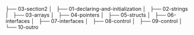 ├── 03-section2
│   ├── 01-declaring-and-initialization
│   ├── 02-strings
│   ├── 03-arrays
│   ├── 04-pointers
│   ├── 05-structs
│   ├── 06-interfaces
│   ├── 07-interfaces
│   ├── 08-control
│   ├── 09-control
│   └── 10-outro

